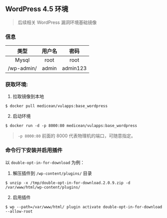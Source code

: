 ## WordPress 4.5 环境

> 后续相关 WordPress 漏洞环境基础镜像

### 信息

类型 | 用户名 | 密码
:-:|:-:|:-:
Mysql | root | root
/wp-admin/ | admin | admin123


### 获取环境:

1. 拉取镜像到本地

 ```
$ docker pull medicean/vulapps:base_wordpress
 ```

2. 启动环境

 ```
$ docker run -d -p 8000:80 medicean/vulapps:base_wordpress
 ```
 > `-p 8000:80` 前面的 8000 代表物理机的端口，可随意指定。 

### 命令行下安装并启用插件

以 `double-opt-in-for-download` 为例：

1. 解压插件到 `/wp-content/plugins/` 目录
 ```
 $ unzip -x /tmp/double-opt-in-for-download.2.0.9.zip -d /var/www/html/wp-content/plugins/
 ```
2. 启用插件
```
$ wp --path=/var/www/html/ plugin activate double-opt-in-for-download --allow-root
```
